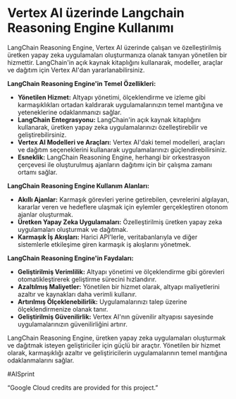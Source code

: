 # Vertex AI üzerinde Langchain Reasoning Engine Kullanımı

LangChain Reasoning Engine, Vertex AI üzerinde çalışan ve özelleştirilmiş üretken yapay zeka uygulamaları oluşturmanıza olanak tanıyan yönetilen bir hizmettir. LangChain'in açık kaynak kitaplığını kullanarak, modeller, araçlar ve dağıtım için Vertex AI'dan yararlanabilirsiniz.

**LangChain Reasoning Engine'in Temel Özellikleri:**

* **Yönetilen Hizmet:** Altyapı yönetimi, ölçeklendirme ve izleme gibi karmaşıklıkları ortadan kaldırarak uygulamalarınızın temel mantığına ve yeteneklerine odaklanmanızı sağlar.
* **LangChain Entegrasyonu:** LangChain'in açık kaynak kitaplığını kullanarak, üretken yapay zeka uygulamalarınızı özelleştirebilir ve geliştirebilirsiniz.
* **Vertex AI Modelleri ve Araçları:** Vertex AI'daki temel modelleri, araçları ve dağıtım seçeneklerini kullanarak uygulamalarınızı güçlendirebilirsiniz.
* **Esneklik:** LangChain Reasoning Engine, herhangi bir orkestrasyon çerçevesi ile oluşturulmuş ajanların dağıtımı için bir çalışma zamanı ortamı sağlar.

**LangChain Reasoning Engine Kullanım Alanları:**

* **Akıllı Ajanlar:** Karmaşık görevleri yerine getirebilen, çevrelerini algılayan, kararlar veren ve hedeflere ulaşmak için eylemler gerçekleştiren otonom ajanlar oluşturmak.
* **Üretken Yapay Zeka Uygulamaları:** Özelleştirilmiş üretken yapay zeka uygulamaları oluşturmak ve dağıtmak.
* **Karmaşık İş Akışları:** Harici API'lerle, veritabanlarıyla ve diğer sistemlerle etkileşime giren karmaşık iş akışlarını yönetmek.

**LangChain Reasoning Engine'in Faydaları:**

* **Geliştirilmiş Verimlilik:** Altyapı yönetimi ve ölçeklendirme gibi görevleri otomatikleştirerek geliştirme sürecini hızlandırır.
* **Azaltılmış Maliyetler:** Yönetilen bir hizmet olarak, altyapı maliyetlerini azaltır ve kaynakları daha verimli kullanır.
* **Artırılmış Ölçeklenebilirlik:** Uygulamalarınızı talep üzerine ölçeklendirmenize olanak tanır.
* **Geliştirilmiş Güvenilirlik:** Vertex AI'nın güvenilir altyapısı sayesinde uygulamalarınızın güvenilirliğini artırır.

LangChain Reasoning Engine, üretken yapay zeka uygulamaları oluşturmak ve dağıtmak isteyen geliştiriciler için güçlü bir araçtır. Yönetilen bir hizmet olarak, karmaşıklığı azaltır ve geliştiricilerin uygulamalarının temel mantığına odaklanmalarını sağlar.

#AISprint

“Google Cloud credits are provided for this project.”

